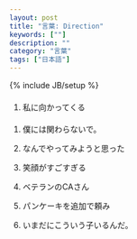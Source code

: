 ```yaml
---
layout: post
title: "言葉: Direction"
keywords: [""]
description: ""
category: "言葉"
tags: ["日本語"]
---
```

{% include JB/setup %}

####
1. 私に向かってくる



####
1. 僕には関わらないで。
2. なんでやってみようと思った
3. 笑顔がすごすぎる
4. ベテランのCAさん

5. パンケーキを追加で頼み
6. いまだにこういう子いるんだ。

